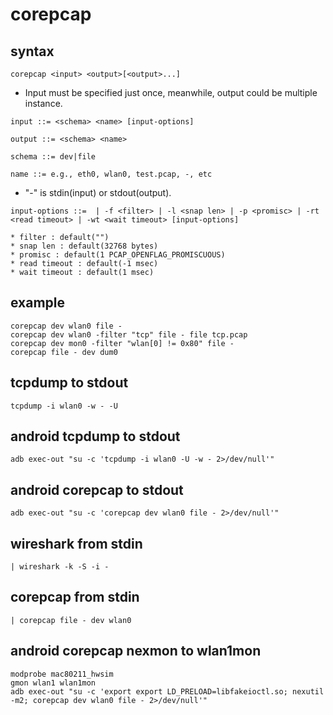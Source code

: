 corepcap
===

## syntax
```
corepcap <input> <output>[<output>...]
```
  * Input must be specified just once, meanwhile, output could be multiple instance.

```
input ::= <schema> <name> [input-options]
```

```
output ::= <schema> <name>
```

```
schema ::= dev|file
```

```
name ::= e.g., eth0, wlan0, test.pcap, -, etc
```
  * "-" is stdin(input) or stdout(output).

```
input-options ::=  | -f <filter> | -l <snap len> | -p <promisc> | -rt <read timeout> | -wt <wait timeout> [input-options]
```
    * filter : default("")
    * snap len : default(32768 bytes)
    * promisc : default(1 PCAP_OPENFLAG_PROMISCUOUS)
    * read timeout : default(-1 msec)
    * wait timeout : default(1 msec)

## example
```
corepcap dev wlan0 file -
corepcap dev wlan0 -filter "tcp" file - file tcp.pcap
corepcap dev mon0 -filter "wlan[0] != 0x80" file -
corepcap file - dev dum0
```

## tcpdump to stdout
```
tcpdump -i wlan0 -w - -U
```

## android tcpdump to stdout
```
adb exec-out "su -c 'tcpdump -i wlan0 -U -w - 2>/dev/null'"
```

## android corepcap to stdout
```
adb exec-out "su -c 'corepcap dev wlan0 file - 2>/dev/null'"
```

## wireshark from stdin
```
| wireshark -k -S -i -
```

## corepcap from stdin
```
| corepcap file - dev wlan0
```

## android corepcap nexmon to wlan1mon
```
modprobe mac80211_hwsim
gmon wlan1 wlan1mon
adb exec-out "su -c 'export export LD_PRELOAD=libfakeioctl.so; nexutil -m2; corepcap dev wlan0 file - 2>/dev/null'"
```
